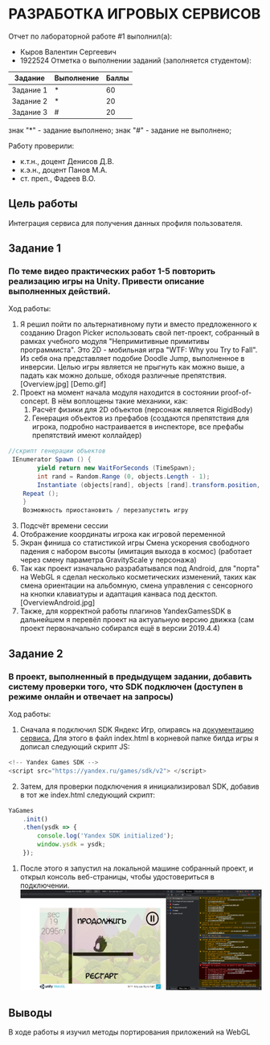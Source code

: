 # РАЗРАБОТКА ИГРОВЫХ СЕРВИСОВ
Отчет по лабораторной работе #1 выполнил(а):
- Кыров Валентин Сергеевич
- 1922524
Отметка о выполнении заданий (заполняется студентом):

| Задание | Выполнение | Баллы |
| ------ | ---------- | ------ |
| Задание 1 | *          | 60 |
| Задание 2 | *          | 20 |
| Задание 3 | #          | 20 |

знак "*" - задание выполнено; знак "#" - задание не выполнено;

Работу проверили:
- к.т.н., доцент Денисов Д.В.
- к.э.н., доцент Панов М.А.
- ст. преп., Фадеев В.О.


## Цель работы
Интеграция сервиса для получения данных профиля пользователя.

## Задание 1
### По теме видео практических работ 1-5 повторить реализацию игры на Unity. Привести описание выполненных действий.
Ход работы:
1. Я решил пойти по альтернативному пути и вместо предложенного к созданию Dragon Picker использовать свой пет-проект, собранный в рамках учебного модуля "Непримитивные примитивы программиста". Это 2D - мобильная игра "WTF: Why you Try to Fall". Из себя она представляет подобие Doodle Jump, выполненное в инверсии. Целью игры является не прыгнуть как можно выше, а падать как можно дольше, обходя различные препятствия. [Overview.jpg] [Demo.gif]
2. Проект на момент начала модуля находится в состоянии proof-of-concept. В нём воплощены такие механики, как:
    1. Расчёт физики для 2D объектов (персонаж является RigidBody)
    2. Генерация объектов из префабов (создаются препятствия для игрока, подробно настраивается в инспекторе, все префабы препятствий имеют коллайдер)
```csharp
//скрипт генерации объектов
 IEnumerator Spawn () {
        yield return new WaitForSeconds (TimeSpawn);
        int rand = Random.Range (0, objects.Length - 1);
        Instantiate (objects[rand], objects [rand].transform.position, Quaternion.identity);
    Repeat ();
    }
    Возможность приостановить / перезапустить игру
  ```
    
  3. Подсчёт времени сессии
  4. Отображение координаты игрока как игровой переменной
  5. Экран финиша со статистикой игры
Смена ускорения свободного падения с набором высоты (имитация выхода в космос) (работает через смену параметра GravityScale у персонажа)
3. Так как проект изначально разрабатывался под Android, для "порта" на WebGL я сделал несколько косметических изменений, таких как смена ориентации на альбомную, смена управления с сенсорного на кнопки клавиатуры и адаптация канваса под десктоп. [OverviewAndroid.jpg]
4. Также, для корректной работы плагинов YandexGamesSDK в дальнейшем я перевёл проект на актуальную версию движка (сам проект первоначально собирался ещё в версии 2019.4.4)



## Задание 2
### В проект, выполненный в предыдущем задании, добавить систему проверки того, что SDK подключен (доступен в режиме онлайн и отвечает на запросы)
Ход работы:
1. Сначала я подключил SDK Яндекс Игр, опираясь на [документацию сервиса.](https://yandex.ru/dev/games/doc/dg/sdk/sdk-about.html) Для этого в файл index.html в корневой папке билда игры я дописал следующий скрипт JS:
```javascript
<!-- Yandex Games SDK -->
<script src="https://yandex.ru/games/sdk/v2"> </script>
```
2. Затем, для проверки подключения я инициализировал SDK, добавив в тот же index.html следующий скрипт:
```javascript
YaGames
    .init()
    .then(ysdk => {
        console.log('Yandex SDK initialized');
        window.ysdk = ysdk;
    });
```
1. После этого я запустил на локальной машине собранный проект, и открыл консоль веб-страницы, чтобы удостовериться в подключении.
![](https://github.com/clzhckr/GameServices_URFU/blob/main/Lab2/Media/ConsoleLog.png)




## Выводы

В ходе работы я изучил методы портирования приложений на WebGL

